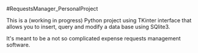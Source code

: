 #RequestsManager_PersonalProject

This is a (working in progress) Python project using TKinter interface that allows you
to insert, query and modify a data base using SQlite3.

It's meant to be a not so complicated expense requests management software.

